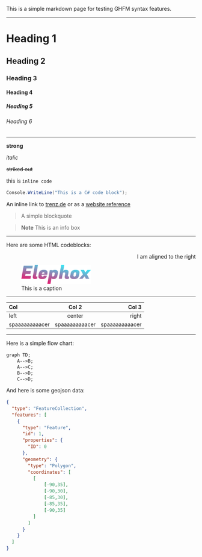 This is a simple markdown page for testing GHFM syntax features.

---

# Heading 1

## Heading 2

### Heading 3

#### Heading 4

##### Heading 5

###### Heading 6

---

**strong**

_italic_

~~striked out~~

this is `inline code`

```csharp
Console.WriteLine("This is a C# code block");
```

An inline link to [trenz.de](https://trenz.de) or as a [website reference]

[website reference]: https://trenz.de

> A simple blockquote

> **Note**
> This is an info box

---

Here are some HTML codeblocks:

<p align="right">I am aligned to the right</p>

<figure>
    <img alt='some logo' src='./logo.png' height='50'>
    <figcaption>This is a caption</figcaption>
</figure>


---

| Col | Col 2 | Col 3 |
|:----|:-----:|------:|
| left | center | right |
| spaaaaaaaaacer | spaaaaaaaaacer | spaaaaaaaaacer |

---

Here is a simple flow chart:

```mermaid
graph TD;
    A-->B;
    A-->C;
    B-->D;
    C-->D;
```

And here is some geojson data:

```geojson
{
  "type": "FeatureCollection",
  "features": [
    {
      "type": "Feature",
      "id": 1,
      "properties": {
        "ID": 0
      },
      "geometry": {
        "type": "Polygon",
        "coordinates": [
          [
              [-90,35],
              [-90,30],
              [-85,30],
              [-85,35],
              [-90,35]
          ]
        ]
      }
    }
  ]
}
```
